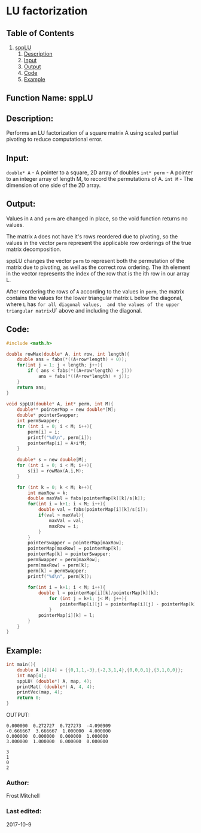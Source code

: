# LU factorization
## Table of Contents
1. [sppLU](#function-name-spplu)
    1. [Description](#description)
    2. [Input](#input)
    3. [Output](#output)
    4. [Code](#code)
    5. [Example](#example)
 
## Function Name: sppLU

## Description:
Performs an LU factorization of a square matrix A using scaled partial pivoting to reduce computational error. 
 
## Input:
`double* A` - A pointer to a square, 2D array of doubles 
`int* perm` - A pointer to an integer array of length M, to record the permutations of A. 
`int M` - The dimension of one side of the 2D array.
    
## Output:
Values in `A` and `perm` are changed in place, so the void function returns no values.

The matrix `A` does not have it's rows reordered due to pivoting, so the values in the vector `perm` represent the applicable row orderings of the true matrix decomposition. 

sppLU changes the vector `perm` to represent both the permutation of the matrix due to pivoting, as well as the correct row ordering. The ith element in the vector represents the index of the row that is the ith row in our array L.

After reordering the rows of `A` according to the values in `perm`, the matrix contains the values for the lower triangular matrix `L` below the diagonal, where `L` has ` for all diagonal values,  and the values of the upper triangular matrix `U` above and including the diagonal.

## Code:
```c
#include <math.h>

double rowMax(double* A, int row, int length){
    double ans = fabs(*((A+row*length) + 0));
    for(int j = 1; j < length; j++){
		if ( ans < fabs(*((A+row*length) + j)))
			ans = fabs(*((A+row*length) + j));
    }
    return ans;
}
 
void sppLU(double* A, int* perm, int M){
	double** pointerMap = new double*[M];
    double* pointerSwapper;
    int permSwapper;
    for (int i = 0; i < M; i++){
        perm[i] = i;
        printf("%d\n", perm[i]);
        pointerMap[i] = A+i*M;
    }
     
    double* s = new double[M];
    for (int i = 0; i < M; i++){
        s[i] = rowMax(A,i,M);
    }

    for (int k = 0; k < M; k++){
        int maxRow = k;
        double maxVal = fabs(pointerMap[k][k]/s[k]);
        for(int i = k+1; i < M; i++){
            double val = fabs(pointerMap[i][k]/s[i]);
            if(val > maxVal){
                maxVal = val;
                maxRow = i;
            }
        }
        pointerSwapper = pointerMap[maxRow];
        pointerMap[maxRow] = pointerMap[k];
        pointerMap[k] = pointerSwapper;
        permSwapper = perm[maxRow];
        perm[maxRow] = perm[k];
        perm[k] = permSwapper;
        printf("%d\n", perm[k]);
        
        for(int i = k+1; i < M; i++){
            double l = pointerMap[i][k]/pointerMap[k][k];
                for (int j = k+1; j< M; j++){
                    pointerMap[i][j] = pointerMap[i][j] - pointerMap[k][j]*l;
                }
            pointerMap[i][k] = l;
        }
    }
}
```

## Example:
```c
int main(){
    double A [4][4] = {{0,1,1,-3},{-2,3,1,4},{0,0,0,1},{3,1,0,0}};
    int map[4];
    sppLU( (double*) A, map, 4);
    printMat( (double*) A, 4, 4);
    printVec(map, 4);
    return 0;
}

```
OUTPUT:
```
0.000000  0.272727  0.727273  -4.090909 
-0.666667  3.666667  1.000000  4.000000 
0.000000  0.000000  0.000000  1.000000 
3.000000  1.000000  0.000000  0.000000 

3
1
0
2
```

### Author: 
Frost Mitchell

### Last edited:
2017-10-9
